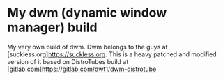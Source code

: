 # My dwm (dynamic window manager) build

My very own build of dwm. Dwm belongs to the guys at [suckless.org]https://suckless.org. This is a heavy patched and modified version of it based on DistroTubes build at [gitlab.com]https://gitlab.com/dwt1/dwm-distrotube